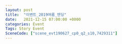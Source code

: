 ```yaml
---
layout: post
title:  "이벤트_2019여름_엔딩"
date:   2021-12-15 07:00:00 +0000
categories: Event
Tags: Story Event
SceneCode: ["scene_evt190627_cp0_q2_s10,7429311"]
---
```

